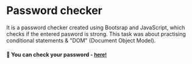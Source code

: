 
# Password checker

It is a password checker created using Bootsrap and JavaScript, which checks if the entered pasword is strong. This task was about practising conditional statements & "DOM" (Document Object Model).

<h4>🔹 You can check your password - <a href="https://simonakom.github.io/check-password-strength/index.html" style="font-size:small;">here!</a><h4>

